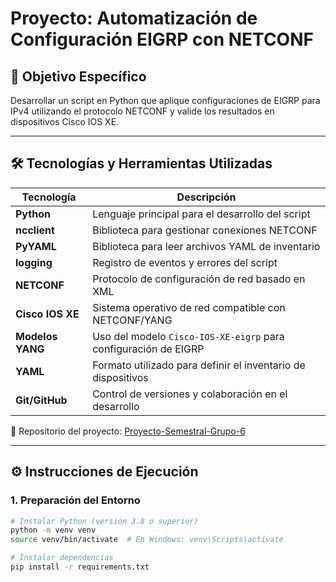 # Proyecto: Automatización de Configuración EIGRP con NETCONF

## 🎯 Objetivo Específico

Desarrollar un script en Python que aplique configuraciones de EIGRP para IPv4 utilizando el protocolo NETCONF y valide los resultados en dispositivos Cisco IOS XE.

---

## 🛠️ Tecnologías y Herramientas Utilizadas

| Tecnología       | Descripción                                                                 |
|------------------|------------------------------------------------------------------------------|
| **Python**       | Lenguaje principal para el desarrollo del script                            |
| **ncclient**     | Biblioteca para gestionar conexiones NETCONF                                |
| **PyYAML**       | Biblioteca para leer archivos YAML de inventario                            |
| **logging**      | Registro de eventos y errores del script                                    |
| **NETCONF**      | Protocolo de configuración de red basado en XML                             |
| **Cisco IOS XE** | Sistema operativo de red compatible con NETCONF/YANG                        |
| **Modelos YANG** | Uso del modelo `Cisco-IOS-XE-eigrp` para configuración de EIGRP             |
| **YAML**         | Formato utilizado para definir el inventario de dispositivos                |
| **Git/GitHub**   | Control de versiones y colaboración en el desarrollo                        |

🔗 Repositorio del proyecto: [Proyecto-Semestral-Grupo-6](https://github.com/NathalyS0/Proyecto-Semestral-Grupo-6.git)

---

## ⚙️ Instrucciones de Ejecución

### 1. Preparación del Entorno

```bash
# Instalar Python (versión 3.8 o superior)
python -m venv venv
source venv/bin/activate  # En Windows: venv\Scripts\activate

# Instalar dependencias
pip install -r requirements.txt
